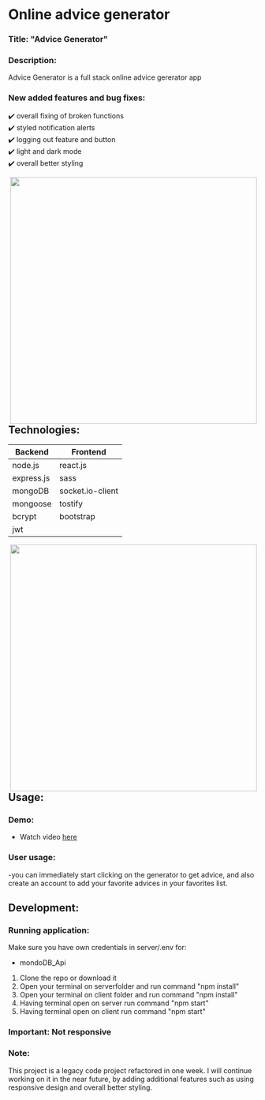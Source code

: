 # Online advice generator

### Title: "Advice Generator" 

### Description:
Advice Generator is a full stack online advice gererator app </br>

### New added features and bug fixes:
:heavy_check_mark: overall fixing of broken functions </br>
:heavy_check_mark: styled notification alerts </br>
:heavy_check_mark: logging out feature and button</br>
:heavy_check_mark: light and dark mode</br>
:heavy_check_mark: overall better styling</br>

<img src="https://github.com/Vreij-Lal/Advice-Generator/blob/main/homepage.png" width = '500' align = "right"/>

## Technologies: 
|Backend | Frontend |
| --- | --- |
| node.js | react.js |
| express.js |sass|
| mongoDB | socket.io-client| 
|mongoose| tostify|
|bcrypt|bootstrap|
|jwt||

<img src="https://github.com/Vreij-Lal/Advice-Generator/blob/main/homepage%20light%20mode.png" width = '500' align = "right"/>

## Usage: 

### Demo:
- Watch video [here](https://www.youtube.com/watch?v=HH8ess0OGc8)

### User usage:
-you can immediately start clicking on the generator to get advice, and also create an account to add your favorite advices in your favorites list.

## Development:

### Running application:
Make sure you have own credentials in server/.env for:

- mondoDB_Api 

1. Clone the repo or download it
2. Open your terminal on serverfolder and run command "npm install"
3. Open your terminal on client folder and run command "npm install"
4. Having terminal open on server run command "npm start"
5. Having terminal open on client run command "npm start"

### Important: Not responsive

### Note: 
This project is a legacy code project refactored in one week. I will continue working on it in the near future, by adding additional features such as using responsive design and overall better styling.

